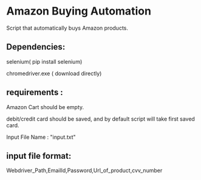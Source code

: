 # Amazon Buying Automation

Script that automatically buys Amazon products.

## Dependencies:

selenium( pip install selenium)

chromedriver.exe ( download directly)

## requirements :

Amazon Cart should be empty.

debit/credit card should be saved, and by default script will take first saved card.

Input File Name : "input.txt"


## input file format:

Webdriver_Path,EmailId,Password,Url_of_product,cvv_number
